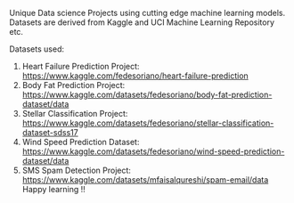 Unique Data science Projects using cutting edge machine learning models. Datasets are derived from Kaggle and UCI Machine Learning Repository etc. 

Datasets used:

1) Heart Failure Prediction Project: https://www.kaggle.com/fedesoriano/heart-failure-prediction
2) Body Fat Prediction Project: https://www.kaggle.com/datasets/fedesoriano/body-fat-prediction-dataset/data
3) Stellar Classification Project: https://www.kaggle.com/datasets/fedesoriano/stellar-classification-dataset-sdss17
4) Wind Speed Prediction Dataset: https://www.kaggle.com/datasets/fedesoriano/wind-speed-prediction-dataset/data
5) SMS Spam Detection Project: https://www.kaggle.com/datasets/mfaisalqureshi/spam-email/data
Happy learning !!
